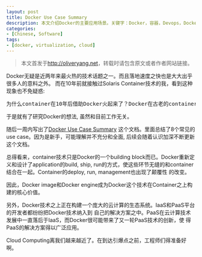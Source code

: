 ```yaml
---
layout: post
title: Docker Use Case Summary
description: 本文介绍Docker的主要应用场景。关键字：Docker，容器，Devops，Docker镜像，PaaS，CaaS，内核，Linux，IaaS，云计算，虚拟化，微架构。
categories:
- [Chinese, Software]
tags:
- [docker, virtualization, cloud]
---
```


>本文首发于<http://oliveryang.net>，转载时请包含原文或者作者网站链接。

Docker无疑是近两年来最火热的技术话题之一。而且落地速度之快也是大大出乎很多人的意料之外。
而在10年前就接触过Solaris Container技术的我，看到这种现象也不免疑惑:

<pre>为什么container在10年后借助Docker火起来了？Docker在古老的container技术基础上做了什么什么创新?</pre>

于是就有了研究Docker的想法, 虽然和目前工作无关。

随后一周内写出了[Docker Use Case Summary](https://github.com/yangoliver/mydoc/raw/master/share/docker_use_case_summary.pdf)
这个文档。里面总结了8个常见的use case。因为是新手，可能理解并不充分和全面,
后续会随着认识加深不断更新这个文档。

总得看来，container技术只是Docker的一个building block而已。Docker重新定义和设计了application的build,
ship, run的方式，使这些环节无缝的和container结合在一起。Container的deploy, run, management也出现了颠覆性
的改变。

因此，Docker image和Docker engine成为Docker这个技术在Container之上构建的核心价值。

另外，Docker技术之上正在构建一个庞大的云计算的生态系统。IaaS和PaaS平台的开发者都纷纷把Docker技术纳入到
自己的解决方案之中。PaaS在云计算技术发展中一直落后于IaaS，而Docker很可能带来了又一轮PaaS技术的创新，使
得PaaS的解决方案得以广泛应用。

Cloud Computing离我们越来越近了。在到达引爆点之前，工程师们得准备好啊。
